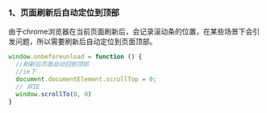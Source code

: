 

### 1、页面刷新后自动定位到顶部

由于chrome浏览器在当前页面刷新后，会记录滚动条的位置，在某些场景下会引发问题，所以需要刷新后自动定位到页面顶部。

``` javascript
window.onbeforeunload = function () {
  //刷新后页面自动回到顶部
  //ie下
  document.documentElement.scrollTop = 0;
  // 非IE
  window.scrollTo(0, 0)
}
```